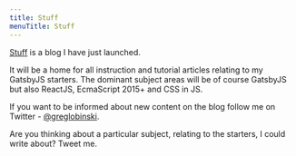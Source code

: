 ```yaml
---
title: Stuff
menuTitle: Stuff
---
```


[Stuff](http:/chasesinclair.com) is a blog I have just launched.

It will be a home for all instruction and tutorial articles relating to my GatsbyJS starters. The dominant subject areas will be of course GatsbyJS but also ReactJS, EcmaScript 2015+ and CSS in JS.

If you want to be informed about new content on the blog follow me on Twitter - [@greglobinski](https://twitter.com/greglobinski).

Are you thinking about a particular subject, relating to the starters, I could write about? Tweet me.
